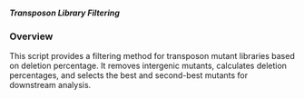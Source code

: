 ##### Transposon Library Filtering

### Overview
This script provides a filtering method for transposon mutant libraries based on deletion percentage. It removes intergenic mutants, calculates deletion percentages, and selects the best and second-best mutants for downstream analysis.


